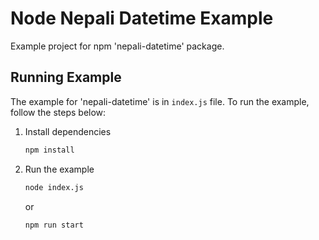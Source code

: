 # Node Nepali Datetime Example

Example project for npm 'nepali-datetime' package.

## Running Example
The example for 'nepali-datetime' is in `index.js` file. To run the example, follow the steps below:

1. Install dependencies
    ```bash
    npm install
    ```

1. Run the example
    ```bash
    node index.js
    ```

    or

    ```bash
    npm run start
    ```